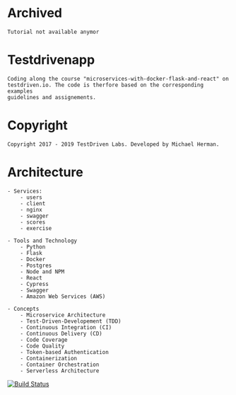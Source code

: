 # Archived
	Tutorial not available anymor

# Testdrivenapp
	Coding along the course "microservices-with-docker-flask-and-react" on
	testdriven.io. The code is therfore based on the corresponding examples
	guidelines and assignements. 


# Copyright
	Copyright 2017 - 2019 TestDriven Labs. Developed by Michael Herman.


# Architecture
	
	- Services:
		- users
		- client
		- nginx
		- swagger
		- scores
		- exercise

	- Tools and Technology
		- Python
		- Flask
		- Docker
		- Postgres
		- Node and NPM
		- React
		- Cypress
		- Swagger
		- Amazon Web Services (AWS)

	- Concepts
		- Microservice Architecture
		- Test-Driven-Developement (TDD)
		- Continuous Integration (CI)
		- Continuous Delivery (CD)
		- Code Coverage
		- Code Quality
		- Token-based Authentication
		- Containerization
		- Container Orchestration
		- Serverless Architecture


[![Build Status](https://travis-ci.com/WestfalNamur/testdrivenapp.svg?branch=master)](https://travis-ci.com/WestfalNamur/testdrivenapp)
